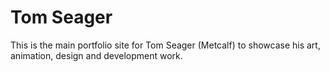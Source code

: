 # Tom Seager

This is the main portfolio site for Tom Seager (Metcalf) to showcase his art, animation, design and development work.
